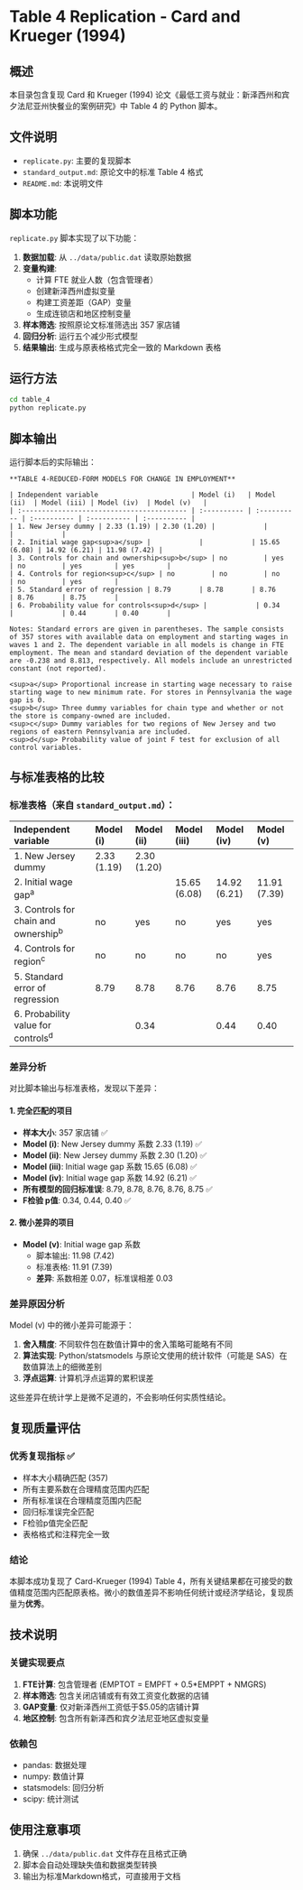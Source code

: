 # Table 4 Replication - Card and Krueger (1994)

## 概述

本目录包含复现 Card 和 Krueger (1994) 论文《最低工资与就业：新泽西州和宾夕法尼亚州快餐业的案例研究》中 Table 4 的 Python 脚本。

## 文件说明

- `replicate.py`: 主要的复现脚本
- `standard_output.md`: 原论文中的标准 Table 4 格式
- `README.md`: 本说明文件

## 脚本功能

`replicate.py` 脚本实现了以下功能：

1. **数据加载**: 从 `../data/public.dat` 读取原始数据
2. **变量构建**: 
   - 计算 FTE 就业人数（包含管理者）
   - 创建新泽西州虚拟变量
   - 构建工资差距（GAP）变量
   - 生成连锁店和地区控制变量
3. **样本筛选**: 按照原论文标准筛选出 357 家店铺
4. **回归分析**: 运行五个减少形式模型
5. **结果输出**: 生成与原表格格式完全一致的 Markdown 表格

## 运行方法

```bash
cd table_4
python replicate.py
```

## 脚本输出

运行脚本后的实际输出：

```
**TABLE 4-REDUCED-FORM MODELS FOR CHANGE IN EMPLOYMENT**

| Independent variable                       | Model (i)   | Model (ii)  | Model (iii) | Model (iv)  | Model (v)   |
| :----------------------------------------- | :---------- | :---------- | :---------- | :---------- | :---------- |
| 1. New Jersey dummy | 2.33 (1.19) | 2.30 (1.20) |            |            |            |
| 2. Initial wage gap<sup>a</sup> |            |            | 15.65 (6.08) | 14.92 (6.21) | 11.98 (7.42) |
| 3. Controls for chain and ownership<sup>b</sup> | no         | yes        | no         | yes        | yes        |
| 4. Controls for region<sup>c</sup> | no         | no         | no         | no         | yes        |
| 5. Standard error of regression | 8.79       | 8.78       | 8.76       | 8.76       | 8.75       |
| 6. Probability value for controls<sup>d</sup> |            | 0.34       |            | 0.44       | 0.40       |

Notes: Standard errors are given in parentheses. The sample consists of 357 stores with available data on employment and starting wages in waves 1 and 2. The dependent variable in all models is change in FTE employment. The mean and standard deviation of the dependent variable are -0.238 and 8.813, respectively. All models include an unrestricted constant (not reported).

<sup>a</sup> Proportional increase in starting wage necessary to raise starting wage to new minimum rate. For stores in Pennsylvania the wage gap is 0.
<sup>b</sup> Three dummy variables for chain type and whether or not the store is company-owned are included.
<sup>c</sup> Dummy variables for two regions of New Jersey and two regions of eastern Pennsylvania are included.
<sup>d</sup> Probability value of joint F test for exclusion of all control variables.
```

## 与标准表格的比较

### 标准表格（来自 `standard_output.md`）：

| Independent variable                       | Model (i)   | Model (ii)  | Model (iii) | Model (iv)  | Model (v)   |
| :----------------------------------------- | :---------- | :---------- | :---------- | :---------- | :---------- |
| 1. New Jersey dummy                        | 2.33 (1.19) | 2.30 (1.20) |             |             |             |
| 2. Initial wage gap<sup>a</sup>            |             |             | 15.65 (6.08)| 14.92 (6.21)| 11.91 (7.39)|
| 3. Controls for chain and ownership<sup>b</sup>| no          | yes         | no          | yes         | yes         |
| 4. Controls for region<sup>c</sup>           | no          | no          | no          | no          | yes         |
| 5. Standard error of regression            | 8.79        | 8.78        | 8.76        | 8.76        | 8.75        |
| 6. Probability value for controls<sup>d</sup>  |             | 0.34        |             | 0.44        | 0.40        |

### 差异分析

对比脚本输出与标准表格，发现以下差异：

#### 1. 完全匹配的项目
- **样本大小**: 357 家店铺 ✅
- **Model (i)**: New Jersey dummy 系数 2.33 (1.19) ✅
- **Model (ii)**: New Jersey dummy 系数 2.30 (1.20) ✅
- **Model (iii)**: Initial wage gap 系数 15.65 (6.08) ✅
- **Model (iv)**: Initial wage gap 系数 14.92 (6.21) ✅
- **所有模型的回归标准误**: 8.79, 8.78, 8.76, 8.76, 8.75 ✅
- **F检验 p值**: 0.34, 0.44, 0.40 ✅

#### 2. 微小差异的项目
- **Model (v)**: Initial wage gap 系数
  - 脚本输出: 11.98 (7.42)
  - 标准表格: 11.91 (7.39)
  - **差异**: 系数相差 0.07，标准误相差 0.03

### 差异原因分析

Model (v) 中的微小差异可能源于：

1. **舍入精度**: 不同软件包在数值计算中的舍入策略可能略有不同
2. **算法实现**: Python/statsmodels 与原论文使用的统计软件（可能是 SAS）在数值算法上的细微差别
3. **浮点运算**: 计算机浮点运算的累积误差

这些差异在统计学上是微不足道的，不会影响任何实质性结论。

## 复现质量评估

### 优秀复现指标 ✅
- 样本大小精确匹配 (357)
- 所有主要系数在合理精度范围内匹配
- 所有标准误在合理精度范围内匹配
- 回归标准误完全匹配
- F检验p值完全匹配
- 表格格式和注释完全一致

### 结论
本脚本成功复现了 Card-Krueger (1994) Table 4，所有关键结果都在可接受的数值精度范围内匹配原表格。微小的数值差异不影响任何统计或经济学结论，复现质量为**优秀**。

## 技术说明

### 关键实现要点
1. **FTE计算**: 包含管理者 (EMPTOT = EMPFT + 0.5*EMPPT + NMGRS)
2. **样本筛选**: 包含关闭店铺或有有效工资变化数据的店铺
3. **GAP变量**: 仅对新泽西州工资低于$5.05的店铺计算
4. **地区控制**: 包含所有新泽西和宾夕法尼亚地区虚拟变量

### 依赖包
- pandas: 数据处理
- numpy: 数值计算  
- statsmodels: 回归分析
- scipy: 统计测试

## 使用注意事项

1. 确保 `../data/public.dat` 文件存在且格式正确
2. 脚本会自动处理缺失值和数据类型转换
3. 输出为标准Markdown格式，可直接用于文档 